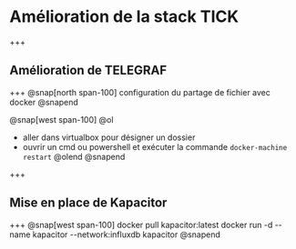 # Amélioration de la stack TICK
+++
## Amélioration de TELEGRAF
+++
@snap[north span-100]
configuration du partage de fichier avec docker
@snapend

@snap[west span-100]
@ol
- aller dans virtualbox pour désigner un dossier
- ouvrir un cmd ou powershell et exécuter la commande `docker-machine restart`
@olend
@snapend

+++
## Mise en place de Kapacitor
+++
@snap[west span-100]
docker pull kapacitor:latest
docker run -d --name kapacitor --network:influxdb kapacitor
@snapend
